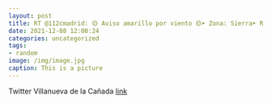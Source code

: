```yaml
---
layout: post
title: RT @112cmadrid: 🟡 Aviso amarillo por viento 🟡➤ Zona: Sierra➤ Rachas: 80-90 km/h.➤ Horario: todo el miércoles 8.No hay avi...
date: 2021-12-08 12:00:24
categories: uncategorized
tags:
- random
image: /img/image.jpg
caption: This is a picture
---
```

Twitter Villanueva de la Cañada [link](https://twitter.com/AytoVDLCanada/status/1468242251792986123)
